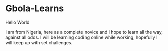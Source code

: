 # Gbola-Learns

Hello World

I am from Nigeria, here as a complete novice and I hope to learn all the way, against all odds.
I will be learning coding online while working, hopefully I will keep up with set challenges.
